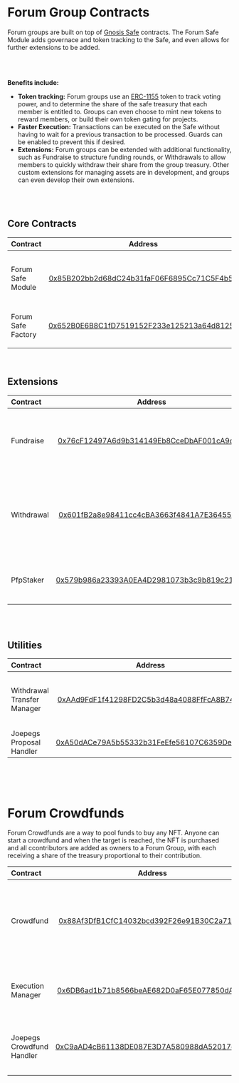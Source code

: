 # Forum Group Contracts

Forum groups are built on top of [Gnosis Safe](https://docs.gnosis.io/safe/docs/contracts_overview/) contracts. The Forum Safe Module adds governace and token tracking to the Safe, and even allows for further extensions to be added.

<br>
<br>

**Benefits include:**

-   **Token tracking:** Forum groups use an [ERC-1155](https://eips.ethereum.org/EIPS/eip-1155) token to track voting power, and to determine the share of the safe treasury that each member is entitled to. Groups can even choose to mint new tokens to reward members, or build their own token gating for projects.
-   **Faster Execution:** Transactions can be executed on the Safe without having to wait for a previous transaction to be processed. Guards can be enabled to prevent this if desired.
-   **Extensions:** Forum groups can be extended with additional functionality, such as Fundraise to structure funding rounds, or Withdrawals to allow members to quickly withdraw their share from the group treasury. Other custom extensions for managing assets are in development, and groups can even develop their own extensions.

<br	>
<br	>

## Core Contracts

| Contract           |                                                              Address                                                               | Description                                                 |
| :----------------- | :--------------------------------------------------------------------------------------------------------------------------------: | :---------------------------------------------------------- |
| Forum Safe Module  | [0x85B202bb2d68dC24b31faF06F6895Cc71C5F4b5A](https://testnet.snowtrace.io/address/0x85B202bb2d68dC24b31faF06F6895Cc71C5F4b5A#code) | Gnosis Safe module with Forum governance and token tracking |
| Forum Safe Factory | [0x652B0E6B8C1fD7519152F233e125213a64d8125c](https://testnet.snowtrace.io/address/0x652B0E6B8C1fD7519152F233e125213a64d8125c#code) | Factory for Gnosis Safe Forum module                        |
|  |

<br>

## Extensions

| Contract   |                                                              Address                                                               | Description                                                                      |
| :--------- | :--------------------------------------------------------------------------------------------------------------------------------: | :------------------------------------------------------------------------------- |
| Fundraise  | [0x76cF12497A6d9b314149Eb8CceDbAF001cA9d1fd](https://testnet.snowtrace.io/address/0x76cF12497A6d9b314149Eb8CceDbAF001cA9d1fd#code) | Lets the group raise funds and distribute group tokens to contributors           |
| Withdrawal | [0x601fB2a8e98411cc4cBA3663f4841A7E36455a34](https://testnet.snowtrace.io/address/0x601fB2a8e98411cc4cBA3663f4841A7E36455a34#code) | Lets members set basic withdrawal tokens, or create a custom withdrawal proposal |
| PfpStaker  | [0x579b986a23393A0EA4D2981073b3c9b819c21643](https://testnet.snowtrace.io/address/0x579b986a23393A0EA4D2981073b3c9b819c21643#code) | Stakes pfp for group and generates token uri                                     |

<br>
<br>

## Utilities

| Contract                    |                                                              Address                                                               | Description                                            |
| :-------------------------- | :--------------------------------------------------------------------------------------------------------------------------------: | :----------------------------------------------------- |
| Withdrawal Transfer Manager | [0xAAd9FdF1f41298FD2C5b3d48a4088FfFcA8B74cD](https://testnet.snowtrace.io/address/0xAAd9FdF1f41298FD2C5b3d48a4088FfFcA8B74cD#code) | Create the payloads needed for withdrawals from groups |
| Joepegs Proposal Handler    | [0xA50dACe79A5b55332b31FeEfe56107C6359De19e](https://testnet.snowtrace.io/address/0xA50dACe79A5b55332b31FeEfe56107C6359De19e#code) | Handler for joepegs orders                             |

<br>

<br>
<br>

# Forum Crowdfunds

Forum Crowdfunds are a way to pool funds to buy any NFT. Anyone can start a crowdfund and when the target is reached, the NFT is purchased and all ccontributors are added as owners to a Forum Group, with each receiving a share of the treasury proportional to their contribution.

| Contract                  |                                                              Address                                                               | Description                                                                          |
| :------------------------ | :--------------------------------------------------------------------------------------------------------------------------------: | :----------------------------------------------------------------------------------- |
| Crowdfund                 | [0x88Af3DfB1CfC14032bcd392F26e91B30C2a717D9](https://testnet.snowtrace.io/address/0x88Af3DfB1CfC14032bcd392F26e91B30C2a717D9#code) | Lets people pool funds to buy an NFT, then creates a Forum group to manage the asset |
| Execution Manager         | [0x6DB6ad1b71b8566beAE682D0aF65E077850dAB68](https://testnet.snowtrace.io/address/0x6DB6ad1b71b8566beAE682D0aF65E077850dAB68#code) | Create the payloads needed for withdrawals from groups                               |
| Joepegs Crowdfund Handler | [0xC9aAD4cB61138DE087E3D7A580988dA52017e4A3](https://testnet.snowtrace.io/address/0xC9aAD4cB61138DE087E3D7A580988dA52017e4A3#code) | Creates transfer payload based of Joepegs order                                      |
